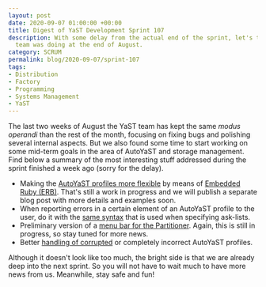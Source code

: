 ```yaml
---
layout: post
date: 2020-09-07 01:00:00 +00:00
title: Digest of YaST Development Sprint 107
description: With some delay from the actual end of the sprint, let's take a look to what the YaST
  team was doing at the end of August.
category: SCRUM
permalink: blog/2020-09-07/sprint-107
tags:
- Distribution
- Factory
- Programming
- Systems Management
- YaST
---
```


The last two weeks of August the YaST team has kept the same _modus operandi_ than the rest of the
month, focusing on fixing bugs and polishing several internal aspects. But we also found some time
to start working on some mid-term goals in the area of AutoYaST and storage management. Find below a
summary of the most interesting stuff addressed during the sprint finished a week ago (sorry for the
delay).

- Making the [AutoYaST profiles more flexible](https://github.com/yast/yast-autoinstallation/pull/667)
  by means of [Embedded Ruby (ERB)](https://en.wikipedia.org/wiki/ERuby). That's still a work in
  progress and we will publish a separate blog post with more details and examples soon.
- When reporting errors in a certain element of an AutoYaST profile to the user, do it with the
  [same syntax](https://github.com/yast/yast-storage-ng/pull/1121) that is used when specifying
  ask-lists.
- Preliminary version of a [menu bar for the
  Partitioner](https://github.com/yast/yast-storage-ng/pull/1122). Again, this is still in progress,
  so stay tuned for more news.
- Better [handling of corrupted](https://github.com/yast/yast-autoinstallation/pull/668) or
  completely incorrect AutoYaST profiles.

Although it doesn't look like too much, the bright side is that we are already deep into the next
sprint. So you will not have to wait much to have more news from us. Meanwhile, stay safe and
fun!
